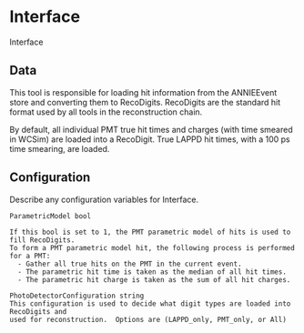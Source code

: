 # Interface

Interface

## Data

This tool is responsible for loading hit information from the ANNIEEvent
store and converting them to RecoDigits.  RecoDigits are the standard hit format
used by all tools in the reconstruction chain.  

By default, all individual PMT true hit times and charges (with time smeared in WCSim)
are loaded into a RecoDigit.  True LAPPD hit times, with a 100 ps time smearing, are
loaded.

## Configuration

Describe any configuration variables for Interface.

```
ParametricModel bool

If this bool is set to 1, the PMT parametric model of hits is used to fill RecoDigits.
To form a PMT parametric model hit, the following process is performed for a PMT:
  - Gather all true hits on the PMT in the current event.
  - The parametric hit time is taken as the median of all hit times.
  - The parametric hit charge is taken as the sum of all hit charges.

PhotoDetectorConfiguration string
This configuration is used to decide what digit types are loaded into RecoDigits and
used for reconstruction.  Options are (LAPPD_only, PMT_only, or All)

```
